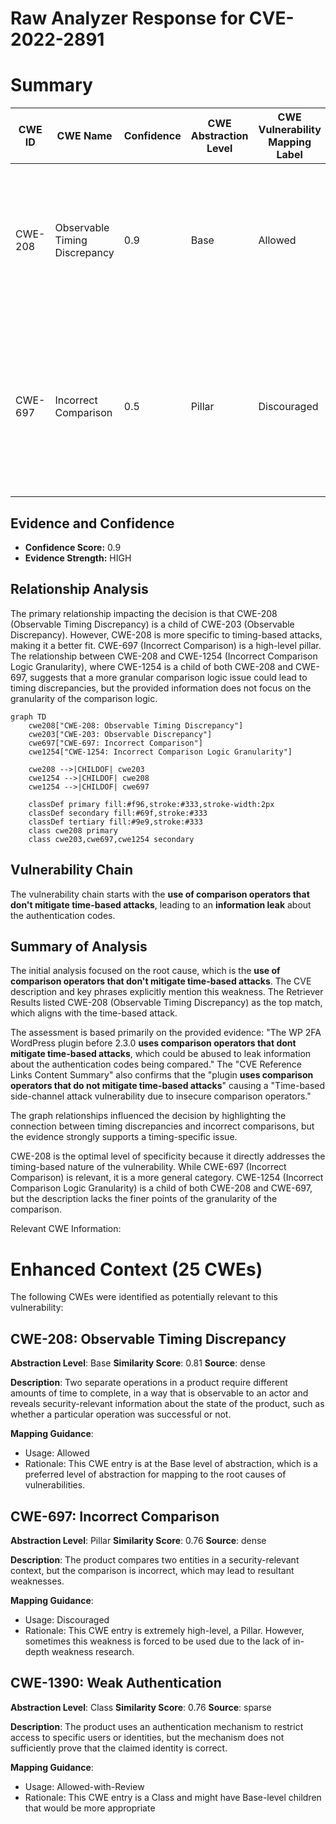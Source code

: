 # Raw Analyzer Response for CVE-2022-2891

# Summary
| CWE ID | CWE Name | Confidence | CWE Abstraction Level | CWE Vulnerability Mapping Label | CWE-Vulnerability Mapping Notes |
|---|---|---|---|---|---|
| CWE-208 | Observable Timing Discrepancy | 0.9 | Base | Allowed | Primary CWE. The vulnerability description explicitly mentions time-based attacks and information leakage about authentication codes. |
| CWE-697 | Incorrect Comparison | 0.5 | Pillar | Discouraged | Secondary CWE. The description mentions comparison operators, but it's more specific to timing discrepancies than a general incorrect comparison. |

## Evidence and Confidence

*   **Confidence Score:** 0.9
*   **Evidence Strength:** HIGH

## Relationship Analysis
The primary relationship impacting the decision is that CWE-208 (Observable Timing Discrepancy) is a child of CWE-203 (Observable Discrepancy). However, CWE-208 is more specific to timing-based attacks, making it a better fit. CWE-697 (Incorrect Comparison) is a high-level pillar. The relationship between CWE-208 and CWE-1254 (Incorrect Comparison Logic Granularity), where CWE-1254 is a child of both CWE-208 and CWE-697, suggests that a more granular comparison logic issue could lead to timing discrepancies, but the provided information does not focus on the granularity of the comparison logic.

```mermaid
graph TD
    cwe208["CWE-208: Observable Timing Discrepancy"]
    cwe203["CWE-203: Observable Discrepancy"]
    cwe697["CWE-697: Incorrect Comparison"]
    cwe1254["CWE-1254: Incorrect Comparison Logic Granularity"]
    
    cwe208 -->|CHILDOF| cwe203
    cwe1254 -->|CHILDOF| cwe208
    cwe1254 -->|CHILDOF| cwe697

    classDef primary fill:#f96,stroke:#333,stroke-width:2px
    classDef secondary fill:#69f,stroke:#333
    classDef tertiary fill:#9e9,stroke:#333
    class cwe208 primary
    class cwe203,cwe697,cwe1254 secondary
```

## Vulnerability Chain
The vulnerability chain starts with the **use of comparison operators that don't mitigate time-based attacks**, leading to an **information leak** about the authentication codes.

## Summary of Analysis
The initial analysis focused on the root cause, which is the **use of comparison operators that don't mitigate time-based attacks**. The CVE description and key phrases explicitly mention this weakness. The Retriever Results listed CWE-208 (Observable Timing Discrepancy) as the top match, which aligns with the time-based attack.

The assessment is based primarily on the provided evidence: "The WP 2FA WordPress plugin before 2.3.0 **uses comparison operators that dont mitigate time-based attacks**, which could be abused to leak information about the authentication codes being compared." The "CVE Reference Links Content Summary" also confirms that the "plugin **uses comparison operators that do not mitigate time-based attacks**" causing a "Time-based side-channel attack vulnerability due to insecure comparison operators."

The graph relationships influenced the decision by highlighting the connection between timing discrepancies and incorrect comparisons, but the evidence strongly supports a timing-specific issue.

CWE-208 is the optimal level of specificity because it directly addresses the timing-based nature of the vulnerability. While CWE-697 (Incorrect Comparison) is relevant, it is a more general category. CWE-1254 (Incorrect Comparison Logic Granularity) is a child of both CWE-208 and CWE-697, but the description lacks the finer points of the granularity of the comparison.

Relevant CWE Information:
# Enhanced Context (25 CWEs)
The following CWEs were identified as potentially relevant to this vulnerability:

## CWE-208: Observable Timing Discrepancy
**Abstraction Level**: Base
**Similarity Score**: 0.81
**Source**: dense

**Description**:
Two separate operations in a product require different amounts of time to complete, in a way that is observable to an actor and reveals security-relevant information about the state of the product, such as whether a particular operation was successful or not.

**Mapping Guidance**:
- Usage: Allowed
- Rationale: This CWE entry is at the Base level of abstraction, which is a preferred level of abstraction for mapping to the root causes of vulnerabilities.

## CWE-697: Incorrect Comparison
**Abstraction Level**: Pillar
**Similarity Score**: 0.76
**Source**: dense

**Description**:
The product compares two entities in a security-relevant context, but the comparison is incorrect, which may lead to resultant weaknesses.

**Mapping Guidance**:
- Usage: Discouraged
- Rationale: This CWE entry is extremely high-level, a Pillar. However, sometimes this weakness is forced to be used due to the lack of in-depth weakness research.

## CWE-1390: Weak Authentication
**Abstraction Level**: Class
**Similarity Score**: 0.76
**Source**: sparse

**Description**:
The product uses an authentication mechanism to restrict access to specific users or identities, but the mechanism does not sufficiently prove that the claimed identity is correct.

**Mapping Guidance**:
- Usage: Allowed-with-Review
- Rationale: This CWE entry is a Class and might have Base-level children that would be more appropriate